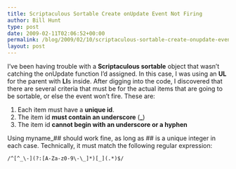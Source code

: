 ```yaml
---
title: Scriptaculous Sortable Create onUpdate Event Not Firing
author: Bill Hunt
type: post
date: 2009-02-11T02:06:52+00:00
permalink: /blog/2009/02/10/scriptaculous-sortable-create-onupdate-event-not-firing/
layout: post
---
```

I&#8217;ve been having trouble with a **Scriptaculous sortable** object that wasn&#8217;t catching the onUpdate function I&#8217;d assigned. In this case, I was using an **UL** for the parent with **LI**s inside. After digging into the code, I discovered that there are several criteria that must be for the actual items that are going to be sortable, or else the event won&#8217;t fire. These are:<!--more-->

  1. Each item must have a **unique id**.
  2. The item id **must contain an underscore** (**_**)
  3. The item id **cannot begin with an underscore or a hyphen**

Using myname_## should work fine, as long as ## is a unique integer in each case. Technically, it must match the following regular expression:

`/^[^_\-](?:[A-Za-z0-9\-\_]*)[_](.*)$/`